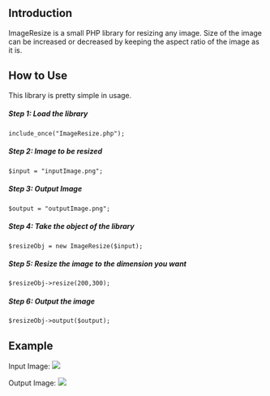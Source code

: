 ## Introduction
ImageResize is a small PHP library for resizing any image. Size of the image can be increased or decreased by keeping the aspect ratio of the image as it is. 

## How to Use
This library is pretty simple in usage.

##### Step 1: Load the library  
`include_once("ImageResize.php");`

##### Step 2: Image to be resized  
`$input = "inputImage.png";`

##### Step 3: Output Image  
`$output = "outputImage.png";`

##### Step 4: Take the object of the library  
`$resizeObj = new ImageResize($input);`

##### Step 5: Resize the image to the dimension you want  
`$resizeObj->resize(200,300);`

##### Step 6: Output the image  
`$resizeObj->output($output);`

## Example 

Input Image: 
![](https://s21.postimg.org/j3khle79z/nature.jpg)

Output Image: 
![](https://s15.postimg.org/e0egc11p7/nature1.jpg)
